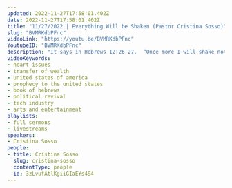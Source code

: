 ```yaml
---
updated: 2022-11-27T17:58:01.402Z
date: 2022-11-27T17:58:01.402Z
title: "11/27/2022 | Everything Will be Shaken (Pastor Cristina Sosso)"
slug: "BVMRKdbPFnc"
videoLink: "https://youtu.be/BVMRKdbPFnc"
YoutubeID: "BVMRKdbPFnc"
description: "It says in Hebrews 12:26-27,  “Once more I will shake not only the earth but also the heavens.” 27 The words “once more” indicate the removing of what can be shaken—that is, created things—so that what cannot be shaken may remain.\" This is what God is doing in this season. God will shake every realm of influence so that only those things that are unshakable will remain. We are on the precipice of the transfer of wealth and influence. To prepare, we must make sure our schedule revolves around God, not our own plans. We must strive to go before God so that we do not rely on our own understanding. This sermon was delivered by Pastor Cristina Sosso at Freedom Fellowship Church International on 11/27/2022.\n"
videoKeywords:
- heart issues
- transfer of wealth
- united states of america
- prophecy to the united states
- book of hebrews
- political revival
- tech industry
- arts and entertainment
playlists:
- full sermons
- livestreams
speakers:
- Cristina Sosso
people:
- title: Cristina Sosso
  slug: cristina-sosso
  contentType: people
  id: 3zLvufAtlKgiiGIaEYs4S4
---
```


